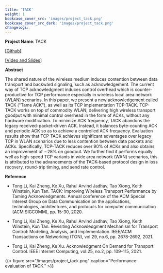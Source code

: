 ```yaml
---
title: 'TACK'
weight: 1
bookcase_cover_src: 'images/project_tack.png'
bookcase_cover_src_dark: 'images/project_tack.png'
changelogs:
---
```


**Project Name**: TACK

[ [Github] ](https://github.com/superlitong/fillp-demo)

[ [Video and Slides] ](https://github.com/superlitong/tack-paper-slides-video)

**Abstract**

The shared nature of the wireless medium induces contention between data transport and backward signaling, such as acknowledgement. The current way of TCP acknowledgment induces control overhead which is counter-productive for TCP performance especially in wireless local area network (WLAN) scenarios. In this paper, we present a new acknowledgement called TACK ("Tame ACK"), as well as its TCP implementation TCP-TACK. TCP-TACK works on top of commodity WLAN, delivering high wireless transport goodput with minimal control overhead in the form of ACKs, without any hardware modification. To minimize ACK frequency, TACK abandons the legacy received-packet-driven ACK. Instead, it balances byte-counting ACK and periodic ACK so as to achieve a controlled ACK frequency. Evaluation results show that TCP-TACK achieves significant advantages over legacy TCP in WLAN scenarios due to less contention between data packets and ACKs. Specifically, TCP-TACK reduces over 90% of ACKs and also obtains an improvement of ∼28% on goodput. We further find it performs equally well as high-speed TCP variants in wide area network (WAN) scenarios, this is attributed to the advancements of the TACK-based protocol design in loss recovery, round-trip timing, and send rate control.



**Reference**

- Tong Li, Kai Zheng, Ke Xu, Rahul Arvind Jadhav, Tao Xiong, Keith Winstein, Kun Tan. TACK: Improving Wireless Transport Performance by Taming Acknowledgments. Annual conference of the ACM Special Interest Group on Data Communication on the applications, technologies, architectures, and protocols for computer communication (ACM SIGCOMM), pp. 15-30, 2020.

- Tong Li, Kai Zheng, Ke Xu, Rahul Arvind Jadhav, Tao Xiong, Keith Winstein, Kun Tan. Revisiting Acknowledgment Mechanism for Transport Control: Modeling, Analysis, and Implementation. IEEE/ACM Transactions on Networking (TON), vol.29, no.6, pp. 2678-2692, 2021.

- Tong Li, Kai Zheng, Ke Xu. Acknowledgment On Demand for Transport Control. IEEE Internet Computing, vol.25, no.2, pp. 109-115, 2021.

{{< figure src="/images/project_tack.png" caption="Performance evaluation of TACK." >}}